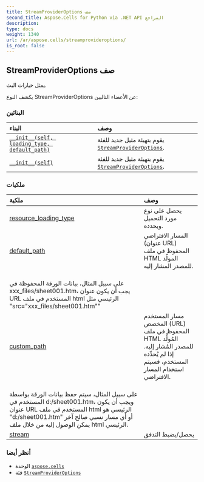 ```yaml
---
title: StreamProviderOptions صف
second_title: Aspose.Cells for Python via .NET API المراجع
description:
type: docs
weight: 1340
url: /ar/aspose.cells/streamprovideroptions/
is_root: false
---
```

##  StreamProviderOptions صف
يمثل خيارات البث.



يكشف النوع StreamProviderOptions عن الأعضاء التاليين:

###  البنائين
| البناء| وصف|
| :- | :- |
| [`__init__(self, loading_type, default_path)`](/cells/python-net/ar/aspose.cells/streamprovideroptions/__init__/#aspose.cells.resourceloadingtype-str) | يقوم بتهيئة مثيل جديد للفئة [`StreamProviderOptions`](/cells/python-net/ar/aspose.cells/streamprovideroptions).|
| [`__init__(self)`](/cells/python-net/ar/aspose.cells/streamprovideroptions/__init__/#) | يقوم بتهيئة مثيل جديد للفئة [`StreamProviderOptions`](/cells/python-net/ar/aspose.cells/streamprovideroptions).|


###  ملكيات
| ملكية| وصف|
| :- | :- |
| [resource_loading_type](/cells/python-net/ar/aspose.cells/streamprovideroptions/resource_loading_type) | يحصل على نوع مورد التحميل ويحدده.|
| [default_path](/cells/python-net/ar/aspose.cells/streamprovideroptions/default_path) | المسار الافتراضي (عنوان URL) المحفوظ في ملف HTML المولّد للمصدر المشار إليه.<br/> على سبيل المثال، بيانات الورقة المحفوظة في xxx_files/sheet001.htm، يجب أن يكون عنوان URL المستخدم في ملف html الرئيسي مثل "src="xxx_files/sheet001.htm""|
| [custom_path](/cells/python-net/ar/aspose.cells/streamprovideroptions/custom_path) | مسار المستخدم المخصص (URL) المحفوظ في ملف HTML المُولَّد للمصدر المُشار إليه. إذا لم يُحدِّده المستخدم، فسيتم استخدام المسار الافتراضي.<br/> على سبيل المثال، سيتم حفظ بيانات الورقة بواسطة المستخدم في d:/sheet001.htm، ويجب أن يكون عنوان URL المستخدم في ملف html الرئيسي هو "d:/sheet001.htm" أو أي مسار نسبي صالح آخر يمكن الوصول إليه من خلال ملف html الرئيسي.|
| [stream](/cells/python-net/ar/aspose.cells/streamprovideroptions/stream) |يحصل/يضبط التدفق|



###  أنظر أيضا
* الوحدة [`aspose.cells`](..)
* فئة [`StreamProviderOptions`](/cells/python-net/ar/aspose.cells/streamprovideroptions)
